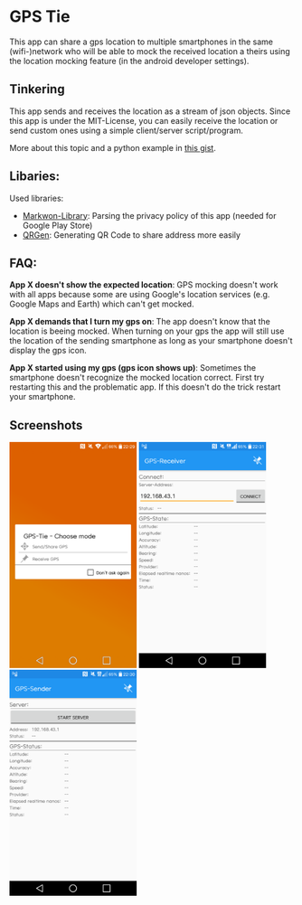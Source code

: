 # GPS Tie

This app can share a gps location to multiple smartphones in the same (wifi-)network who will be able to mock the received location a theirs using the location mocking feature (in the android developer settings).


## Tinkering

This app sends and receives the location as a stream of json objects. Since this app is under the MIT-License, you can easily receive the location or send custom ones using a simple client/server script/program.

More about this topic and a python example in [this gist](https://gist.github.com/LinusCDE/05b08d4b6246e89ebd4ffe1931b2b888).


## Libaries:
Used libraries:
- [Markwon-Library](https://github.com/noties/Markwon): Parsing the privacy policy of this app (needed for Google Play Store)
- [QRGen](https://github.com/kenglxn/QRGen): Generating QR Code to share address more easily

## FAQ:

**App X doesn't show the expected location**:
GPS mocking doesn't work with all apps because some are using Google's location services (e.g. Google Maps and Earth) which can't get mocked.

**App X demands that I turn my gps on**:
The app doesn't know that the location is beeing mocked. When turning on your gps the app will still use the location of the sending smartphone as long as your smartphone doesn't display the gps icon.

**App X started using my gps (gps icon shows up)**:
Sometimes the smartphone doesn't recognize the mocked location correct. First try restarting this and the problematic app. If this doesn't do the trick restart your smartphone.


## Screenshots
<img src="https://github.com/LinusCDE/GPSTie/blob/master/screenshots/App_Main.png" height=400>

<img src="https://github.com/LinusCDE/GPSTie/blob/master/screenshots/App_Receive.png" height=400>

<img src="https://github.com/LinusCDE/GPSTie/blob/master/screenshots/App_Send.png" height=400>
